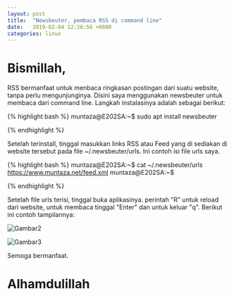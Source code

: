 ```yaml
---
layout: post
title:  "Newsbeuter, pembaca RSS di command line"
date:   2019-02-04 12:26:56 +0800
categories: linux
---
```


# Bismillah,

RSS bermanfaat untuk menbaca ringkasan postingan dari suatu website, tanpa perlu mengunjunginya.
Disini saya menggunakan newsbeuter untuk membaca dari command line. Langkah instalasinya adalah
sebagai berikut:


{% highlight bash %}
muntaza@E202SA:~$ sudo apt install newsbeuter

{% endhighlight %}

Setelah terinstall, tinggal masukkan links RSS atau Feed yang di sediakan di website tersebut pada
file ~/.newsbeuter/urls. Ini contoh isi file urls saya.


{% highlight bash %}
muntaza@E202SA:~$ cat ~/.newsbeuter/urls
https://www.muntaza.net/feed.xml
muntaza@E202SA:~$

{% endhighlight %}

Setelah file urls terisi, tinggal buka aplikasinya. perintah "R" untuk reload dari website,
untuk membaca tinggal "Enter" dan untuk keluar "q". Berikut ini contoh tampilannya:

![Gambar2](/assets/newsbeuter2.png)

![Gambar3](/assets/newsbeuter3.png)

Semoga bermanfaat.

# Alhamdulillah
